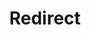 ﻿---
layout: src/layouts/Redirect.astro
title: Redirect
redirect: /docs/administration/managing-infrastructure
pubDate:  2023-01-01
navSearch: false
navSitemap: false
navMenu: false
---
